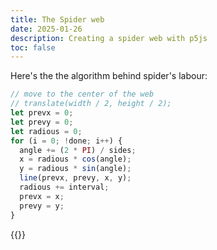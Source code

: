 ```yaml
---
title: The Spider web
date: 2025-01-26
description: Creating a spider web with p5js
toc: false
---
```


Here's the the algorithm behind spider's labour:

```js
// move to the center of the web
// translate(width / 2, height / 2);
let prevx = 0;
let prevy = 0;
let radious = 0;
for (i = 0; !done; i++) {
  angle += (2 * PI) / sides;
  x = radious * cos(angle);
  y = radious * sin(angle);
  line(prevx, prevy, x, y);
  radious += interval;
  prevx = x;
  prevy = y;
}
```

{{<spiderweb-01>}}

